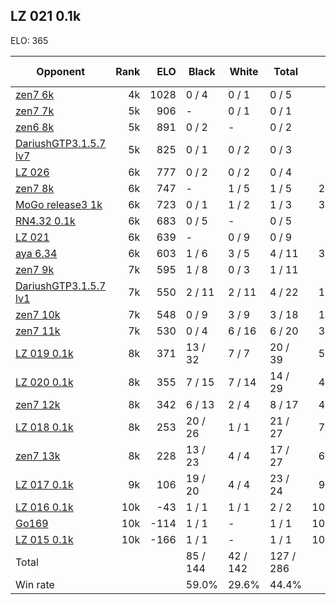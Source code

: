 ## LZ 021 0.1k ##

ELO: 365

Opponent | Rank | ELO | Black | White | Total | Win rate
---------|-----:|----:|-------|-------|-------|-------:
[zen7 6k](zen7%206k.md) | 4k | 1028 | 0 / 4 | 0 / 1 | 0 / 5 | 0.0%
[zen7 7k](zen7%207k.md) | 5k | 906 | - | 0 / 1 | 0 / 1 | 0.0%
[zen6 8k](zen6%208k.md) | 5k | 891 | 0 / 2 | - | 0 / 2 | 0.0%
[DariushGTP3.1.5.7 lv7](DariushGTP3.1.5.7%20lv7.md) | 5k | 825 | 0 / 1 | 0 / 2 | 0 / 3 | 0.0%
[LZ 026](LZ%20026.md) | 6k | 777 | 0 / 2 | 0 / 2 | 0 / 4 | 0.0%
[zen7 8k](zen7%208k.md) | 6k | 747 | - | 1 / 5 | 1 / 5 | 20.0%
[MoGo release3 1k](MoGo%20release3%201k.md) | 6k | 723 | 0 / 1 | 1 / 2 | 1 / 3 | 33.3%
[RN4.32 0.1k](RN4.32%200.1k.md) | 6k | 683 | 0 / 5 | - | 0 / 5 | 0.0%
[LZ 021](LZ%20021.md) | 6k | 639 | - | 0 / 9 | 0 / 9 | 0.0%
[aya 6.34](aya%206.34.md) | 6k | 603 | 1 / 6 | 3 / 5 | 4 / 11 | 36.4%
[zen7 9k](zen7%209k.md) | 7k | 595 | 1 / 8 | 0 / 3 | 1 / 11 | 9.1%
[DariushGTP3.1.5.7 lv1](DariushGTP3.1.5.7%20lv1.md) | 7k | 550 | 2 / 11 | 2 / 11 | 4 / 22 | 18.2%
[zen7 10k](zen7%2010k.md) | 7k | 548 | 0 / 9 | 3 / 9 | 3 / 18 | 16.7%
[zen7 11k](zen7%2011k.md) | 7k | 530 | 0 / 4 | 6 / 16 | 6 / 20 | 30.0%
[LZ 019 0.1k](LZ%20019%200.1k.md) | 8k | 371 | 13 / 32 | 7 / 7 | 20 / 39 | 51.3%
[LZ 020 0.1k](LZ%20020%200.1k.md) | 8k | 355 | 7 / 15 | 7 / 14 | 14 / 29 | 48.3%
[zen7 12k](zen7%2012k.md) | 8k | 342 | 6 / 13 | 2 / 4 | 8 / 17 | 47.1%
[LZ 018 0.1k](LZ%20018%200.1k.md) | 8k | 253 | 20 / 26 | 1 / 1 | 21 / 27 | 77.8%
[zen7 13k](zen7%2013k.md) | 8k | 228 | 13 / 23 | 4 / 4 | 17 / 27 | 63.0%
[LZ 017 0.1k](LZ%20017%200.1k.md) | 9k | 106 | 19 / 20 | 4 / 4 | 23 / 24 | 95.8%
[LZ 016 0.1k](LZ%20016%200.1k.md) | 10k | -43 | 1 / 1 | 1 / 1 | 2 / 2 | 100.0%
[Go169](Go169.md) | 10k | -114 | 1 / 1 | - | 1 / 1 | 100.0%
[LZ 015 0.1k](LZ%20015%200.1k.md) | 10k | -166 | 1 / 1 | - | 1 / 1 | 100.0%
Total | | | 85 / 144 | 42 / 142 | 127 / 286 | 
Win rate| | | 59.0% | 29.6% | 44.4% | 
